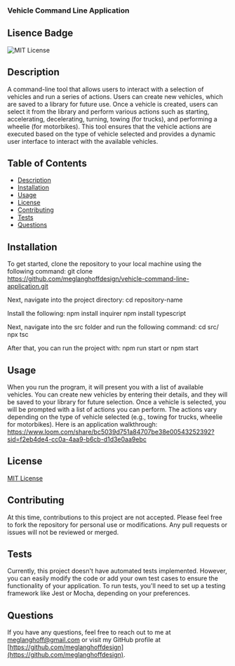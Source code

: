 ### Vehicle Command Line Application

## Lisence Badge
![MIT License](https://img.shields.io/badge/License-MIT-blue.svg)

## Description
A command-line tool that allows users to interact with a selection of vehicles and run a series of actions. Users can create new vehicles, which are saved to a library for future use. Once a vehicle is created, users can select it from the library and perform various actions such as starting, accelerating, decelerating, turning, towing (for trucks), and performing a wheelie (for motorbikes). This tool ensures that the vehicle actions are executed based on the type of vehicle selected and provides a dynamic user interface to interact with the available vehicles.

## Table of Contents
- [Description](#description)
- [Installation](#installation)
- [Usage](#usage)
- [License](#license)
- [Contributing](#contributing)
- [Tests](#tests)
- [Questions](#questions)

## Installation
To get started, clone the repository to your local machine using the following command:
git clone https://github.com/meglanghoffdesign/vehicle-command-line-application.git

Next, navigate into the project directory:
cd repository-name

Install the following:
npm install inquirer
npm install typescript

Next, navigate into the src folder and run the following command:
cd src/
npx tsc

After that, you can run the project with:
npm run start or npm start

## Usage
When you run the program, it will present you with a list of available vehicles. You can create new vehicles by entering their details, and they will be saved to your library for future selection. Once a vehicle is selected, you will be prompted with a list of actions you can perform. The actions vary depending on the type of vehicle selected (e.g., towing for trucks, wheelie for motorbikes). Here is an application walkthrough: https://www.loom.com/share/bc5039d751a84707be38e00543252392?sid=f2eb4de4-cc0a-4aa9-b6cb-d1d3e0aa9ebc

## License
[MIT License](https://opensource.org/licenses/MIT)

## Contributing
At this time, contributions to this project are not accepted. Please feel free to fork the repository for personal use or modifications. Any pull requests or issues will not be reviewed or merged.

## Tests
Currently, this project doesn't have automated tests implemented. However, you can easily modify the code or add your own test cases to ensure the functionality of your application. To run tests, you'll need to set up a testing framework like Jest or Mocha, depending on your preferences.

## Questions
If you have any questions, feel free to reach out to me at [meglanghoff@gmail.com](mailto:meglanghoff@gmail.com) or visit my GitHub profile at [https://github.com/meglanghoffdesign](https://github.com/meglanghoffdesign).
